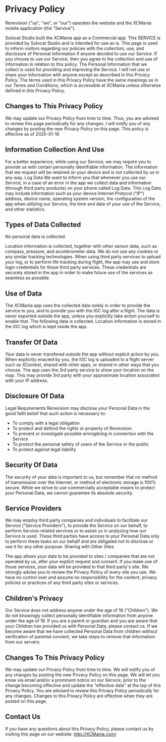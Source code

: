 # Privacy Policy

Renevision ("us", "we", or "our") operates the website and the XCMania mobile application (the "Service").

Solocat Studio built the XCMania app as a Commercial app. This SERVICE is provided by Solocat Studio and is intended for use as is.
This page is used to inform visitors regarding our policies with the collection, use, and disclosure of Personal Information if anyone decided to use our Service.
If you choose to use our Service, then you agree to the collection and use of information in relation to this policy. The Personal Information that we collect is used for providing and improving the Service. I will not use or share your information with anyone except as described in this Privacy Policy.
The terms used in this Privacy Policy have the same meanings as in our Terms and Conditions, which is accessible at XCMania unless otherwise defined in this Privacy Policy.

## Changes to This Privacy Policy

We may update our Privacy Policy from time to time. Thus, you are advised to review this page periodically for any changes. I will notify you of any changes by posting the new Privacy Policy on this page.
This policy is effective as of 2020-01-16


## Information Collection And Use

For a better experience, while using our Service, we may require you to provide us with certain personally identifiable information. The information that we request will be retained on your device and is not collected by us in any way.
Log Data
We want to inform you that whenever you use our Service, in a case of an error in the app we collect data and information (through third party products) on your phone called Log Data. This Log Data may include information such as your device Internet Protocol (“IP”) address, device name, operating system version, the configuration of the app when utilizing our Service, the time and date of your use of the Service, and other statistics.

## Types of Data Collected

No personal data is collected.

Location information is collected, together with other sensor data, such as compass, pressure, and accelerometer data.
We do not use any cookies or any similar tracking technologies.
When using third party services to upload your log, or to perform life tracking during flight, the app may use and store login credentials for those third party services. These credentials are securely stored in the app in order to make future use of the services as seamless as possible.

## Use of Data

The XCMania app uses the collected data solely in order to provide the service to you, and to provide you with the IGC log after a flight. The data is never exported outside the app, unless you explicitly take action yourself to enable that. The following data is collected.
Location information is stored in the IGC log which is kept inside the app.

## Transfer Of Data

Your data is never transfered outside the app without explicit action by you.
When explicitly enacted by you, the IGC log is uploaded to a flight server such as XContest, shared with other apps, or shared in other ways that you choose.
The app uses the 3rd party service to show your location on the map. This may provide 3rd party with your approximate location associated with your IP address.

## Disclosure Of Data

Legal Requirements
Renevision may disclose your Personal Data in the good faith belief that such action is necessary to:
- To comply with a legal obligation
- To protect and defend the rights or property of Renevision
- To prevent or investigate possible wrongdoing in connection with the Service
- To protect the personal safety of users of the Service or the public
- To protect against legal liability

## Security Of Data

The security of your data is important to us, but remember that no method of transmission over the Internet, or method of electronic storage is 100% secure. While we strive to use commercially acceptable means to protect your Personal Data, we cannot guarantee its absolute security.

## Service Providers

We may employ third party companies and individuals to facilitate our Service ("Service Providers"), to provide the Service on our behalf, to perform Service-related services or to assist us in analyzing how our Service is used.
These third parties have access to your Personal Data only to perform these tasks on our behalf and are obligated not to disclose or use it for any other purpose.
Sharing with Other Sites

The app allows your data to be provided to sites / companies that are not operated by us, after your explicit request and consent. If you make use of those services, your data will be provided to that third party's site. We strongly advise you to review the Privacy Policy of every site you use.
We have no control over and assume no responsibility for the content, privacy policies or practices of any third party sites or services.

## Children's Privacy

Our Service does not address anyone under the age of 18 ("Children").
We do not knowingly collect personally identifiable information from anyone under the age of 18. If you are a parent or guardian and you are aware that your Children has provided us with Personal Data, please contact us. If we become aware that we have collected Personal Data from children without verification of parental consent, we take steps to remove that information from our servers.

## Changes To This Privacy Policy

We may update our Privacy Policy from time to time. We will notify you of any changes by posting the new Privacy Policy on this page.
We will let you know via email and/or a prominent notice on our Service, prior to the change becoming effective and update the "effective date" at the top of this Privacy Policy.
You are advised to review this Privacy Policy periodically for any changes. Changes to this Privacy Policy are effective when they are posted on this page.

## Contact Us

If you have any questions about this Privacy Policy, please contact us by visiting this page on our website: http://XCMania.com/